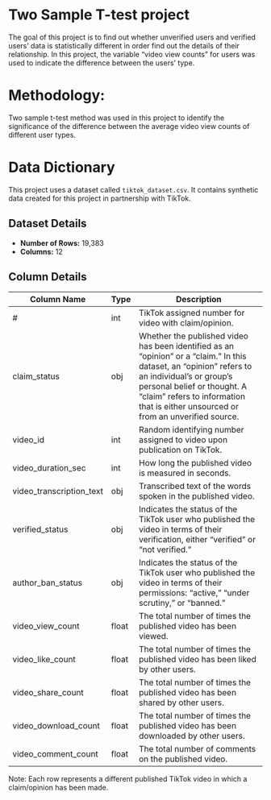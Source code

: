 # Two Sample T-test project
The goal of this project is to find out whether unverified users and verified users’ data is statistically different in order find out the details of their relationship. In this project, the variable “video view counts” for users was used to indicate the difference between the users’ type. 

# Methodology:
Two sample t-test method was used in this project to identify the significance of the difference between the average video view counts of different user types.

# Data Dictionary

This project uses a dataset called `tiktok_dataset.csv`. It contains synthetic data created for this project in partnership with TikTok.

## Dataset Details

- **Number of Rows:** 19,383
- **Columns:** 12

## Column Details

| Column Name | Type | Description |
| --- | --- | --- |
| # | int | TikTok assigned number for video with claim/opinion. |
| claim_status | obj | Whether the published video has been identified as an “opinion” or a “claim.” In this dataset, an “opinion” refers to an individual’s or group’s personal belief or thought. A “claim” refers to information that is either unsourced or from an unverified source. |
| video_id | int | Random identifying number assigned to video upon publication on TikTok. |
| video_duration_sec | int | How long the published video is measured in seconds. |
| video_transcription_text | obj | Transcribed text of the words spoken in the published video. |
| verified_status | obj | Indicates the status of the TikTok user who published the video in terms of their verification, either “verified” or “not verified.” |
| author_ban_status | obj | Indicates the status of the TikTok user who published the video in terms of their permissions: “active,” “under scrutiny,” or “banned.” |
| video_view_count | float | The total number of times the published video has been viewed. |
| video_like_count | float | The total number of times the published video has been liked by other users. |
| video_share_count | float | The total number of times the published video has been shared by other users. |
| video_download_count | float | The total number of times the published video has been downloaded by other users. |
| video_comment_count | float | The total number of comments on the published video. |

Note: Each row represents a different published TikTok video in which a claim/opinion has been made.

